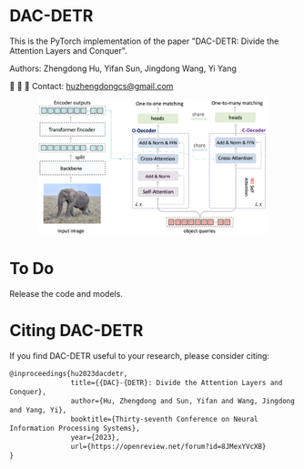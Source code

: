 # DAC-DETR

This is the PyTorch implementation of the paper "DAC-DETR: Divide the Attention Layers and Conquer".

Authors: Zhengdong Hu, Yifan Sun, Jingdong Wang, Yi Yang

&#x1F4E7; &#x1F4E7; &#x1F4E7; Contact: huzhengdongcs@gmail.com


<div align=center> <img width=80% height=80% src="https://github.com/huzhengdongcs/DAC-DETR/blob/main/figs/pipline.jpg"/></div>


# To Do
Release the code and models.

# Citing DAC-DETR
If you find DAC-DETR useful to your research, please consider citing:

```
@inproceedings{hu2023dacdetr,
               title={{DAC}-{DETR}: Divide the Attention Layers and Conquer},
               author={Hu, Zhengdong and Sun, Yifan and Wang, Jingdong and Yang, Yi},
               booktitle={Thirty-seventh Conference on Neural Information Processing Systems},
               year={2023},
               url={https://openreview.net/forum?id=8JMexYVcXB}
}

